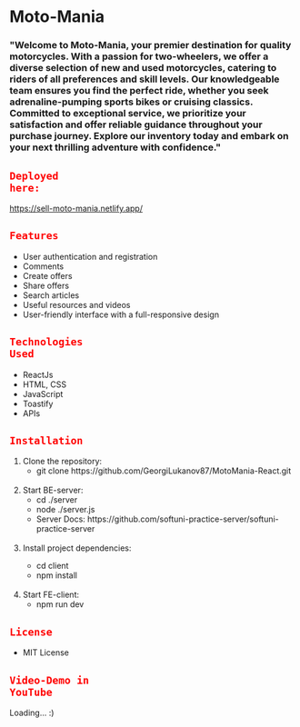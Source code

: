<h1>Moto-Mania</h1>
<h3>
"Welcome to Moto-Mania, your premier destination for quality motorcycles.
With a passion for two-wheelers, we offer a diverse selection of new and used motorcycles,
catering to riders of all preferences and skill levels. Our knowledgeable team ensures you find the perfect ride,
whether you seek adrenaline-pumping sports bikes or cruising classics. Committed to exceptional service,
we prioritize your satisfaction and offer reliable guidance throughout your purchase journey.
Explore our inventory today and embark on your next thrilling adventure with confidence."
</h3>

## <code style="color : red">Deployed here:</code> 

https://sell-moto-mania.netlify.app/

## <code style="color : red">Features</code>
<ul>
 <li>User authentication and registration</li>
 <li>Comments</li>
 <li>Create offers</li>
 <li>Share offers</li>
 <li>Search articles</li>
 <li>Useful resources and videos</li>
 <li>User-friendly interface with a full-responsive design</li>
</ul>

## <code style="color : red">Technologies Used</code>
<ul>
 <li>ReactJs</li>
 <li>HTML, CSS</li>
 <li>JavaScript</li>
 <li>Toastify</li>
 <li>APIs</li>
</ul>

## <code style="color : red">Installation</code>
<ol>
 <li>Clone the repository:
 <ul>
  <li>git clone https://github.com/GeorgiLukanov87/MotoMania-React.git</li>
 </ul>
 </li>
 <br>
 <li>Start BE-server:
 <ul>
  <li>cd ./server </li>
  <li>node ./server.js </li>
  <li>Server Docs: https://github.com/softuni-practice-server/softuni-practice-server</li>
 </ul>
 </li>
  <br>
 <li>Install project dependencies:</li>
  <ul>
  <li>cd client</li>
  <li>npm install</li>
 </ul>
 </li>
  <br>
 <li>Start FE-client:
  <ul>
  <li>npm run dev</li>
 </ul>
 </li>
</ol>

## <code style="color : red">License</code>
<ul>
 <li>MIT License</li>
</ul>

## <code style="color : red">Video-Demo in YouTube</code>

Loading... :)
